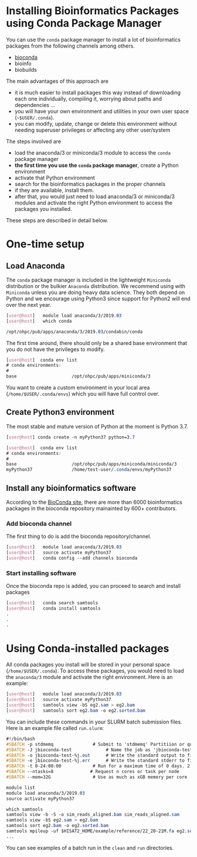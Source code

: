 
# Installing Bioinformatics Packages using Conda Package Manager
You can use the `conda` package manager to install a lot of bioinformatics packages from the following channels among others.
- [bioconda](https://bioconda.github.io/)
- bioinfo
- biobuilds

The main advantages of this approach are
- it is much easier to install packages this way instead of downloading each one individually, compiling it, worrying about paths and dependencies ...
- you will have your own environment and utilities in your own user space (`~$USER/.conda`).
- you can modify, update, change or delete this environment without needing superuser privileges or affecting any other user/system

The steps involved are
- load the anaconda/3 or miniconda/3 module to access the `conda` package manager
- **the first time you use the `conda` package manager**, create a Python environment
- activate that Python environment
- search for the bioinformatics packages in the proper channels
- if they are available, install them.
- after that, you would just need to load anaconda/3 or miniconda/3 modules and activate the right Python environment to access the packages you installed.

These steps are described in detail below.

# One-time setup
## Load Anaconda
The `conda` package manager is included in the lightweight `Miniconda` distribution or the bulkier `Anaconda` distribution. We recommend using with `Miniconda` unless you are doing heavy data science. They both depend on Python and we encourage using Python3 since support for Python2 will end over the next year.

```css
[user@host]   module load anaconda/3/2019.03
[user@host]   which conda

/opt/ohpc/pub/apps/anaconda/3/2019.03/condabin/conda
```

The first time around, there should only be a shared base environment that you do not have the privileges to modify.

```css
[user@host]  conda env list
# conda environments:
#
base                     /opt/ohpc/pub/apps/miniconda/3
```

You want to create a custom environment in your local area (`/home/$USER/.conda/envs`) which you will have full control over.

## Create Python3 environment

The most stable and mature version of Python at the moment is Python 3.7. 

```css
[user@host] conda create -n myPython37 python=3.7

[user@host]  conda env list
# conda environments:
#
base                     /opt/ohpc/pub/apps/miniconda/miniconda/3
myPython37               /home/test-user/.conda/envs/myPython37
```

## Install any bioinformatics software

According to the [BioConda site](https://bioconda.github.io/), there are more than 6000 bioinformatics packages in the bioconda repository mainainted by 600+ contributors. 

### Add bioconda channel
The first thing to do is add the bioconda repository/channel. 


```css
[user@host]   module load anaconda/3/2019.03
[user@host]   source activate myPython37
[user@host]   conda config --add channels bioconda
```

### Start installing software

Once the bioconda repo is added, you can proceed to search and install packages

```css
[user@host]   conda search samtools
[user@host]   conda install samtools 
.
.
.
```
# Using Conda-installed packages

All conda packages you install will be stored in your personal space (`/home/$USER/.conda`). To access these packages, you would need to load the `anaconda/3` module and activate the right environment.  Here is an example:

```css
[user@host]   module load anaconda/3/2019.03
[user@host]   source activate myPython37
[user@host]   samtools view -bS eg2.sam > eg2.bam
[user@host]   samtools sort eg2.bam -o eg2.sorted.bam
```

You can include these commands in your SLURM batch submission files. Here is an example file called `run.slurm`:

```css
#!/bin/bash
#SBATCH -p stdmemq               # Submit to 'stdmemq' Partitiion or queue
#SBATCH -J jbioconda-test             # Name the job as 'jbioconda-test'
#SBATCH -o jbioconda-test-%j.out      # Write the standard output to file named 'jbioconda-test-<job_number>.out'
#SBATCH -e jbioconda-test-%j.err      # Write the standard stderr to file named 'jbioconda-test-<job_number>.err'
#SBATCH -t 0-24:00:00            # Run for a maximum time of 0 days, 2 hours, 00 mins, 00 secs
#SBATCH --ntasks=8              # Request n cores or task per node
#SBATCH --mem=32G                # Use as much as xGB memory per core

module list                   
module load anaconda/3/2019.03
source activate myPython37

which samtools
samtools view -b -S -o sim_reads_aligned.bam sim_reads_aligned.sam
samtools view -bS eg2.sam > eg2.bam
samtools sort eg2.bam -o eg2.sorted.bam
samtools mpileup -uf $HISAT2_HOME/example/reference/22_20-21M.fa eg2.sorted.bam | bcftools view -bvcg - > eg2.raw.bcf
...

```

You can see examples of a batch run in the `clean` and `run` directories.
